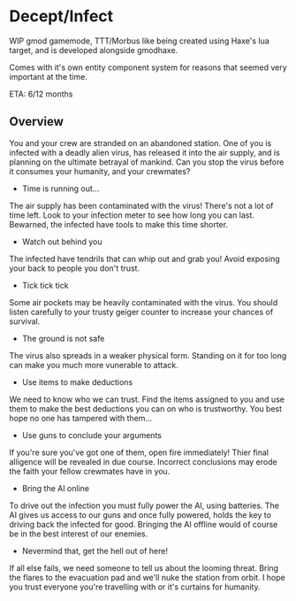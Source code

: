 # Decept/Infect

WIP gmod gamemode, TTT/Morbus like being created using Haxe's lua target, and is developed alongside gmodhaxe. 

Comes with it's own entity component system for reasons that seemed very important at the time.
 
ETA: 6/12 months

## Overview

You and your crew are stranded on an abandoned station. One of you is infected with a deadly alien virus, has released it into the air supply, and is planning on the ultimate betrayal of mankind. Can you stop the virus before it consumes your humanity, and your crewmates?

- Time is running out...

The air supply has been contaminated with the virus! There's not a lot of time left. Look to your infection meter to see how long you can last. Bewarned, the infected have tools to make this time shorter.

- Watch out behind you

The infected have tendrils that can whip out and grab you! Avoid exposing your back to people you don't trust.

- Tick tick tick

Some air pockets may be heavily contaminated with the virus. You should listen carefully to your trusty geiger counter to increase your chances of survival.

- The ground is not safe

The virus also spreads in a weaker physical form. Standing on it for too long can make you much more vunerable to attack.

- Use items to make deductions

We need to know who we can trust. Find the items assigned to you and use them to make the best deductions you can on who is trustworthy. You best hope no one has tampered with them...

- Use guns to conclude your arguments

If you're sure you've got one of them, open fire immediately! Thier final alligence will be revealed in due course. Incorrect conclusions may erode the faith your fellow crewmates have in you.

- Bring the AI online

To drive out the infection you must fully power the AI, using batteries. The AI gives us access to our guns and once fully powered, holds the key to driving back the infected for good. Bringing the AI offline would of course be in the best interest of our enemies.

- Nevermind that, get the hell out of here!

If all else fails, we need someone to tell us about the looming threat. Bring the flares to the evacuation pad and we'll nuke the station from orbit. I hope you trust everyone you're travelling with or it's curtains for humanity.


